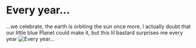 # Every year...

...we celebrate, the earth is orbiting the sun once more, I actually doubt that our little blue Planet could make it, but this lil bastard surprises me every year
![Every year...](https://drop.tinfoil-hat.net/file/a2DCAovuHsoukQh8/8hJgTGBhpVUHuMTg/zs1xrotymuzy.jpg)
